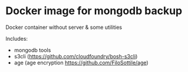 # Docker image for mongodb backup

Docker container without server & some utilities 

Includes:

- mongodb tools
- s3cli (https://github.com/cloudfoundry/bosh-s3cli)
- age (age encryption https://github.com/FiloSottile/age)